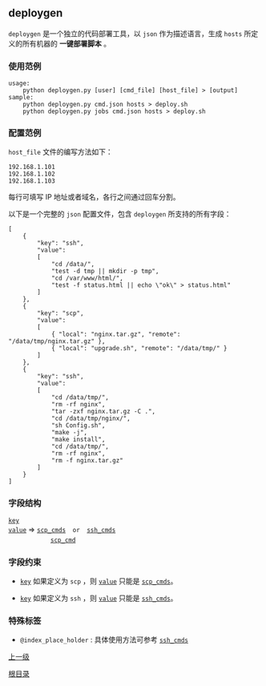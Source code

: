 deploygen
--

`deploygen` 是一个独立的代码部署工具，以 `json` 作为描述语言，生成 `hosts` 所定义的所有机器的 **一键部署脚本** 。

### 使用范例 ###

    usage:
        python deploygen.py [user] [cmd_file] [host_file] > [output]
    sample:
        python deploygen.py cmd.json hosts > deploy.sh
        python deploygen.py jobs cmd.json hosts > deploy.sh


### 配置范例 ###

`host_file` 文件的编写方法如下：

    192.168.1.101
	192.168.1.102
	192.168.1.103

每行可填写 IP 地址或者域名，各行之间通过回车分割。

以下是一个完整的 `json` 配置文件，包含 `deploygen` 所支持的所有字段：

    [
	    {
	        "key": "ssh",
	        "value":
	        [
	            "cd /data/",
	            "test -d tmp || mkdir -p tmp",
	            "cd /var/www/html/",
	            "test -f status.html || echo \"ok\" > status.html"
	        ]
	    },
	    {
	        "key": "scp",
	        "value":
	        [
	            { "local": "nginx.tar.gz", "remote": "/data/tmp/nginx.tar.gz" },
	            { "local": "upgrade.sh", "remote": "/data/tmp/" }
	        ]
	    },
	    {
	        "key": "ssh",
	        "value":
	        [
	            "cd /data/tmp/",
	            "rm -rf nginx",
	            "tar -zxf nginx.tar.gz -C .",
	            "cd /data/tmp/nginx/",
	            "sh Config.sh",
	            "make -j",
	            "make install",
	            "cd /data/tmp/",
	            "rm -rf nginx",
	            "rm -f nginx.tar.gz"
	        ]
	    }
	]

### 字段结构 ###

[`key`](deploygen/key.md)  
[`value`](deploygen/value.md) => [`scp_cmds`](deploygen/scp_cmds.md)　`or`　[`ssh_cmds`](deploygen/ssh_cmds.md)  
　　　　　　[`scp_cmd`](deploygen/scp_cmd.md)  

### 字段约束 ###

* [`key`](deploygen/key.md) 如果定义为 `scp` ，则 [`value`](deploygen/value.md) 只能是 [`scp_cmds`](deploygen/scp_cmds.md)。

* [`key`](deploygen/key.md) 如果定义为 `ssh` ，则 [`value`](deploygen/value.md) 只能是 [`ssh_cmds`](deploygen/ssh_cmds.md)。

### 特殊标签 ###

* `@index_place_holder` : 具体使用方法可参考 [`ssh_cmds`](deploygen/ssh_cmds.md) 

[上一级](index.md)

[根目录](../index.md)
